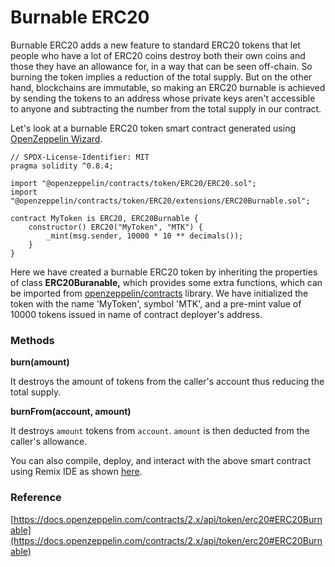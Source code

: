 # Burnable ERC20

Burnable ERC20 adds a new feature to standard ERC20 tokens that let people who have a lot of ERC20 coins destroy both their own coins and those they have an allowance for, in a way that can be seen off-chain. So burning the token implies a reduction of the total supply. But on the other hand, blockchains are immutable, so making an ERC20 burnable is achieved by sending the tokens to an address whose private keys aren't accessible to anyone and subtracting the number from the total supply in our contract.

Let's look at a burnable ERC20 token smart contract generated using [OpenZeppelin Wizard](https://wizard.openzeppelin.com/).

```
// SPDX-License-Identifier: MIT
pragma solidity ^0.8.4;

import "@openzeppelin/contracts/token/ERC20/ERC20.sol";
import "@openzeppelin/contracts/token/ERC20/extensions/ERC20Burnable.sol";

contract MyToken is ERC20, ERC20Burnable {
    constructor() ERC20("MyToken", "MTK") {
        _mint(msg.sender, 10000 * 10 ** decimals());
    }
}
```

Here we have created a burnable ERC20 token by inheriting the properties of class **ERC20Buranable,** which provides some extra functions, which can be imported from [openzeppelin/contracts](https://openzeppelin.com/contracts/) library. We have initialized the token with the name 'MyToken', symbol 'MTK', and a pre-mint value of 10000 tokens issued in name of contract deployer's address.

### Methods

**burn(amount)**

It destroys the amount of tokens from the caller's account thus reducing the total supply.

**burnFrom(account, amount)**

It destroys `amount` tokens from `account`. `amount` is then deducted from the caller's allowance.

You can also compile, deploy, and interact with the above smart contract using Remix IDE as shown [here](../../using-remix/).

### Reference

[https://docs.openzeppelin.com/contracts/2.x/api/token/erc20#ERC20Burnable](https://docs.openzeppelin.com/contracts/2.x/api/token/erc20#ERC20Burnable)



